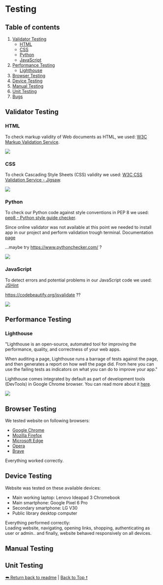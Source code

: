 # Testing

## Table of contents

1. [Validator Testing](#validator-testing)
    - [HTML](#html)
    - [CSS](#css)
    - [Python](#python)
    - [JavaScript](#javascript)
2. [Performance Testing](#performance-testing)
    - [Lighthouse](#lighthouse)
3. [Browser Testing](#browser-testing)
4. [Device Testing](#device-testing)
5. [Manual Testing](#manual-testing)
6. [Unit Testing](#unit-testing)
7. [Bugs](#bugs)

## Validator Testing

### HTML

To check markup validity of Web documents as HTML, we used: [W3C Markup Validation Service](https://validator.w3.org/).

![](media/testing/html.png)

### CSS

To check Cascading Style Sheets (CSS) validity we used: [W3C CSS Validation Service - Jigsaw](https://validator.w3.org/).

![](media/testing/css.png)

### Python

To check our Python code against style conventions in PEP 8 we used: [pep8 - Python style guide checker](https://pypi.org/project/pep8/).

Since online validator was not available at this point we needed to install app in our project and perform validation trough terminal.
Documentation [page](https://pep8.readthedocs.io/en/release-1.7.x/)

...maybe try https://www.pythonchecker.com/ ?

![](media/testing/python.png)

### JavaScript

To detect errors and potential problems in our JavaScript code we used: [JSHint](https://jshint.com/)

https://codebeautify.org/jsvalidate ??

![](media/testing/js.png)

## Performance Testing

### Lighthouse

"Lighthouse is an open-source, automated tool for improving the performance, quality, and correctness of your web apps.

When auditing a page, Lighthouse runs a barrage of tests against the page, and then generates a report on how well the page did. From here you can use the failing tests as indicators on what you can do to improve your app."

Lighthouse comes integrated by default as part of development tools (DevTools) in Google Chrome browser. You can read more about it [here](https://developer.chrome.com/docs/lighthouse/overview/).

![](media/testing/lighthouse.png)

## Browser Testing

We tested website on following browsers:

- [Google Chrome](https://www.google.com/chrome/)
- [Mozilla Firefox](https://www.mozilla.org/en-US/firefox/browsers/)
- [Microsoft Edge](https://www.microsoft.com/en-us/edge?form=MA13FJ)
- [Opera](https://www.opera.com/)
- [Brave](https://brave.com/)

Everything worked correctly.

## Device Testing

Website was tested on these available devices:

- Main working laptop: Lenovo Ideapad 3 Chromebook
- Main smartphone: Google Pixel 6 Pro
- Secondary smartphone: LG V30
- Public library desktop computer

Everything performed correctly:  
Loading website, navigating, opening links, shopping, authenticating as user or admin.. and finally, website behaved responsively on all devices.

## Manual Testing



## Unit Testing

[⮪ Return back to readme](README.md) | [Back to Top 🠕](#testing)




